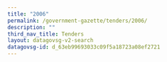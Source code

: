 ```yaml
---
title: "2006"
permalink: /government-gazette/tenders/2006/
description: ""
third_nav_title: Tenders
layout: datagovsg-v2-search
datagovsg-id: d_63eb99693033c09f5a18723a08ef2721
---
```

